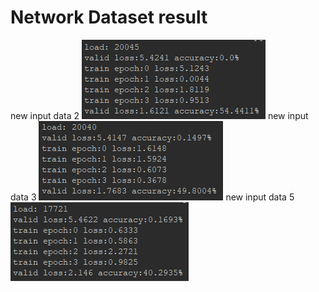 # Network Dataset result
new input data 2 ![2](dataset_2.PNG)
new input data 3 ![3](dataset_3.PNG)
new input data 5 ![5](dataset_5.PNG)
